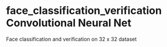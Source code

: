 # face_classification_verification Convolutional Neural Net 
Face classification and verification on 32 x 32 dataset
